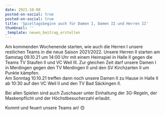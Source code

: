 ```yaml
---
date: 2021-10-08
posted-on-social: true
posted-on-social: true
title: 'Spieltagsbeginn auch für Damen I, Damen II und Herren II'
thumbnail: ''
_template: neuen_beitrag_erstellen
---
```


Am kommenden Wochenende starten, wie auch die Herren I unsere restlichen Teams in die neue Saison 2021/2022. Unsere Herren II starten am Samstag 09.10.21 um 14:00 Uhr mit einem Heimspiel in Halle II gegen die Teams TV Staufen II und VC Weil III. Zur gleichen Zeit darf unsere Damen I in Merdingen gegen den TV Merdingen II und den SV Kirchzarten II um Punkte kämpfen.   
Am Sonntag 10.10.21 treffen dann noch unsere Damen II zu Hause in Halle II ab 10:30 auf den VC Weil II und den TV Bad Säckingen II.   
  
Bei allen Spielen sind auch Zuschauer unter Einhaltung der 3G-Regeln, der Maskenpflicht und der Höchstbesucherzahl erlaubt.   
  
Kommt und feuert unsere Teams an! 😊
